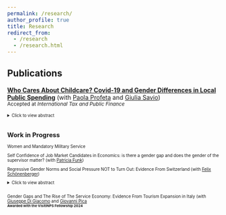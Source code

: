 ```yaml
---
permalink: /research/
author_profile: true
title: Research
redirect_from:
  - /research
  - /research.html
---
```

## Publications

  [**Who Cares About Childcare? Covid-19 and Gender Differences in Local Public Spending**](https://www.dropbox.com/scl/fi/3wgo6p8nz7fh3dbdpx8bu/Marchese_Profeta_Savio_childcare.pdf?rlkey=p1i9u543se4i06s2ajyp87t1x&dl=0) (with [Paola Profeta](https://sites.google.com/view/paola-profeta) and [Giulia Savio](https://sites.google.com/view/giuliasavioswebpage/home?authuser=0))  <br/>
  <small> Accepted at _International Tax and Public Finance_ <small>
  <details>
  <summary>Click to view abstract</summary>
 The Covid-19 pandemic increased the salience of childcare and focused attention on the allocation of public funds for it. Focusing on Italy, one of the first countries severely impacted by the Covid-19 crisis, we analyze how male and female politicians responded to the Covid-19 pandemic in the allocation of funds to childcare. To assess causality, we analyze close mixed-gender races in Italian local elections in small municipalities without gender quotas from 2016 to 2023. Our findings show that pre Covid-19 female mayors spent more on childcare than male mayors. However, during the pandemic, the gender gap closed, as male mayors increased spending, a trend that continued in the post pandemic period.
  </details> <br/>
 
## Work in Progress

Women and Mandatory Military Service

Self Confidence of Job Market Candidates in Economics: is there a gender gap and does the gender of the supervisor matter?  (with [Patricia Funk](https://sites.google.com/site/patriciafelicitasfunk/patricia-funks-research-webpage)) <br/>

Regressive Gender Norms and Social Pressure NOT to Turn Out: Evidence From Switzerland  (with [Felix Schönenberger](https://sites.google.com/view/felix-schoenenberger/home?authuser=0)) <br/>
 <details>
  <summary>Click to view abstract</summary>
 We assemble an original dataset that matches historical post-electoral survey data in Switzerland with a fine-grained and direct measure for regressive gender norms of political participation: municipality-level "no" vote shares in the 1971 referendum, where Swiss men granted voting rights to Swiss women. We document a significant gender gap in turnout, which is larger in municipalities with more regressive gender norms but closes over time. To disentangle the effect of external social pressure from internalized social norms, we exploit the staggered introduction of postal voting in Swiss cantons as a natural experiment, which provides for the possibility to participate in elections while keeping the act of voting unobserved and thus escaping social sanctions. Using a triple-difference design that compares male and female voters in gender-progressive and gender-regressive municipalities before and after the introduction of postal voting, we isolate the impact of external social pressure on women to abstain from voting. Our results speak to an emergent literature on the causes and consequences of unequal participation, providing the first empirical test if social pressure can decrease voter turnout among politically marginalized groups.
  </details> <br/>

Gender Gaps and The Rise of The Service Economy: Evidence From Tourism Expansion in Italy (with [Giuseppe Di Giacomo](https://sites.google.com/view/giuseppedigiacomo/home) and [Giovanni Pica](https://sites.google.com/site/giovannipicashomepage/home) <br/>
<small> **Awarded with the VisitINPS Fellowship 2024** <small>
 
